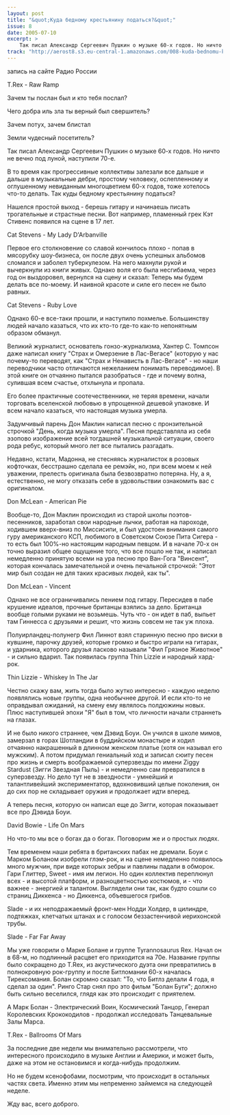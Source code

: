 ```yaml
---
layout: post
title: "&quot;Куда бедному крестьянину податься?&quot;"
issue: 8
date: 2005-07-10
excerpt: >
    Так писал Александр Сергеевич Пушкин о музыке 60-х годов. Но ничто не вечно под луной, наступили 70-е.
track: "http://aerost8.s3.eu-central-1.amazonaws.com/008-kuda-bednomu-krest-janinu-podat-sja.mp3"
---
```


запись на сайте Радио России

T.Rex - Raw Ramp

Зачем ты послан был и кто тебя послал?

Чего добра иль зла ты верный был свершитель?

Зачем потух, зачем блистал

Земли чудесный посетитель?

Так писал Александр Сергеевич Пушкин о музыке 60-х годов. Но ничто не вечно под луной, наступили 70-е.

В то время как прогрессивные коллективы залезали все дальше и дальше в музыкальные дебри, простому человеку, ослепленному и оглушенному невиданным многоцветием 60-х годов, тоже хотелось что-то делать. Так куды бедному крестьянину податься?

Нашелся простой выход - берешь гитару и начинаешь писать трогательные и страстные песни. Вот например, пламенный грек Кэт Стивенс появился на сцене в 17 лет.

Cat Stevens - My Lady D'Arbanville

Первое его столкновение со славой кончилось плохо - попав в мясорубку шоу-бизнеса, он после двух очень успешных альбомов сломался и заболел туберкулезом. На него махнули рукой и вычеркнули из книги живых. Однако воля его была несгибаема, через год он выздоровел, вернулся на сцену и сказал: Теперь мы будем делать все по-моему. И наивной красоте и силе его песен не было равных.

Cat Stevens - Ruby Love

Однако 60-е все-таки прошли, и наступило похмелье. Большинству людей начало казаться, что их кто-то где-то как-то непонятным образом обманул.

Великий журналист, основатель гонзо-журнализма, Хантер С. Томпсон даже написал книгу "Страх и Омерзение в Лас-Вегасе" (которую у нас почему-то переводят, как "Страх и Ненависть в Лас-Вегасе" - но наши переводчики часто отличаются нежеланием понимать переводимое). В этой книге он отчаянно пытался разобраться - где и почему волна, сулившая всем счастье, отхлынула и пропала.

Его более практичные соотечественники, не теряя времени, начали торговать вселенской любовью в упрощенной дешевой упаковке. И всем начало казаться, что настоящая музыка умерла.

Задумчивый парень Дон Маклин написал песню с пронзительной строчкой "День, когда музыка умерла". Песня представляла из себя эзопово изображение всей тогдашней музыкальной ситуации, своего рода ребус, который много лет все пытались разгадать.

Недавно, кстати, Мадонна, не стесняясь журналисток в розовых кофточках, бесстрашно сделала ее ремэйк, но, при всем моем к ней уважении, прелесть оригинала была безвозвратно потеряна. Ну, а я, естественно, не могу отказать себе в удовольствии ознакомить вас с оригиналом.

Don McLean - American Pie

Вообще-то, Дон Маклин происходил из старой школы поэтов-песенников, заработал свои народные лычки, работая на пароходе, ходившем вверх-вниз по Миссисипи, и был удостоен внимания самого гуру американского КСП, любимого в Советском Союзе Пита Сигера - то есть был 100%-но настоящим народным певцом. И в начале 70-х он точно выразил общее ощущение того, что все пошло не так, и написал немедленно принятую всеми на ура песню про Ван-Гога "Винсент", которая кончалась замечательной и очень печальной строчкой: "Этот мир был создан не для таких красивых людей, как ты".

Don McLean - Vincent

Однако не все ограничивались пением под гитару. Пересидев в пабе крушение идеалов, прочные британцы взялись за дело. Британца вообще голыми руками не возьмешь. Чуть что - он идет в паб, выпьет там Гиннесса с друзьями и решит, что жизнь совсем не так уж плоха.

Полуирландец-полунегр Фил Линнот взял старинную песню про виски в кувшине, парочку друзей, которые громко и быстро играли на гитарах, и ударника, которого друзья ласково называли "Фил Грязное Животное" - и сильно вдарил. Так появилась группа Thin Lizzie и народный хард-рок.

Thin Lizzie - Whiskey In The Jar

Честно скажу вам, жить тогда было жутко интересно - каждую неделю появлялись новые группы, одна необычнее другой. И если кто-то не оправдывал ожиданий, на смену ему являлось полдюжины новых. Плюс наступившей эпохи "Я" был в том, что личности начали страннеть на глазах.

И не было никого страннее, чем Дэвид Боуи. Он учился в школе мимов, замерзал в горах Шотландии в буддийском монастыре и ходил отчаянно накрашенный в длинном женском платье (хотя он называл его мужским). А потом придумал гениальный ход и записал сюиту песен про жизнь и смерть воображаемой суперзвезды по имени Ziggy Stardust (Зигги Звездная Пыль) - и немедленно сам превратился в суперзвезду. Но дело тут не в звездности - умнейший и талантливейший экспериментатор, вдохновивший целые поколения, он до сих пор не складывает оружия и продолжает идти вперед.

А теперь песня, которую он написал еще до Зигги, которая показывает все про Дэвида Боуи.

David Bowie - Life On Mars

Но что-то мы все о богах да о богах. Поговорим же и о простых людях.

Тем временем наши ребята в британских пабах не дремали. Боуи с Марком Боланом изобрели глэм-рок, и на сцене немедленно появилось много мужчин, при виде которых зебры и павлины падали в обморок. Гари Глиттер, Sweet - имя им легион. Но один коллектив переплюнул всех - и высотой платформ, и разноцветностью костюмов, и - что важнее - энергией и талантом. Выглядели они так, как будто сошли со страниц Диккенса - но Диккенса, объевшегося грибов.

Slade - и их неподражаемый фронт-мен Нодди Холдер, в цилиндре, подтяжках, клетчатых штанах и с голосом беззастенчивой иерихонской трубы.

Slade - Far Far Away

Мы уже говорили о Марке Болане и группе Tyrannosaurus Rex. Начал он в 68-м, но подлинный расцвет его приходится на 70е. Название группы было сокращено до T.Rex, из акустического дуэта они превратились в полнокровную рок-группу и после Битломании 60-х началась Тирексомания. Болан скромно сказал: "То, что Битлз делали 4 года, я сделал за один". Ринго Стар снял про это фильм "Болан Буги"; должно быть сильно веселился, глядя как это происходит с приятелем.

А Марк Болан - Электрический Воин, Космический Танцор, Генерал Королевских Крококодилов - продолжал исследовать Танцевальные Залы Марса.

T.Rex - Ballrooms Of Mars

За последние две недели мы внимательно рассмотрели, что интересного происходило в музыке Англии и Америки, и может быть, даже на этом не остановимся и когда-нибудь продолжим.

Но не будем ксенофобами, посмотрим, что происходит в остальных частях света. Именно этим мы непременно займемся на следующей неделе.

Жду вас, всего доброго.
